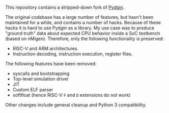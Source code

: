 This repository contains a stripped-down fork of [Pydgin](https://github.com/cornell-brg/pydgin).

The original codebase has a large number of features, but hasn't been maintained for a while, and contains a number of hacks.
Because of these hacks it is hard to use Pydgin as a library.
My use case was to produce "ground truth" data about expected CPU behavior inside a SoC testbench (based on nMigen).
Therefore, only the following functionality is preserved:

* RISC-V and ARM architectures.
* Instruction decoding, instruction execution, register files.

The following features have been removed:

- syscalls and bootstrapping
- Top-level simulation driver
- JIT
- Custom ELF parser
- softfloat (hence RISC-V `F` and `D` extensions do not work)

Other changes include general cleanup and Python 3 compatibility.
